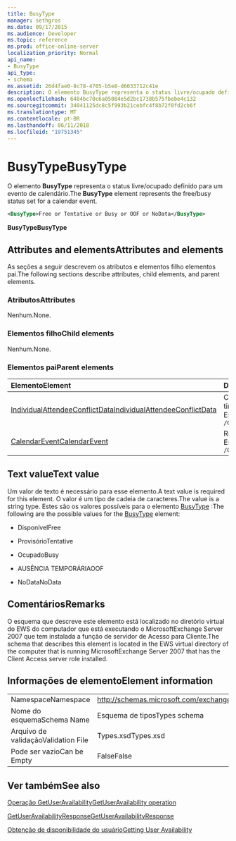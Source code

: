 ```yaml
---
title: BusyType
manager: sethgros
ms.date: 09/17/2015
ms.audience: Developer
ms.topic: reference
ms.prod: office-online-server
localization_priority: Normal
api_name:
- BusyType
api_type:
- schema
ms.assetid: 26d4fae0-8c78-4705-b5e8-d6033712c41e
description: O elemento BusyType representa o status livre/ocupado definido para um evento de calendário.
ms.openlocfilehash: 6484bc70c6a05084e5d2bc1738b575fbebe4c132
ms.sourcegitcommit: 34041125dc8c5f993b21cebfc4f8b72f0fd2cb6f
ms.translationtype: MT
ms.contentlocale: pt-BR
ms.lasthandoff: 06/11/2018
ms.locfileid: "19751345"
---
```

# <a name="busytype"></a><span data-ttu-id="76cd4-103">BusyType</span><span class="sxs-lookup"><span data-stu-id="76cd4-103">BusyType</span></span>

<span data-ttu-id="76cd4-104">O elemento **BusyType** representa o status livre/ocupado definido para um evento de calendário.</span><span class="sxs-lookup"><span data-stu-id="76cd4-104">The **BusyType** element represents the free/busy status set for a calendar event.</span></span> 
  
```xml
<BusyType>Free or Tentative or Busy or OOF or NoData</BusyType>
```

 <span data-ttu-id="76cd4-105">**BusyType**</span><span class="sxs-lookup"><span data-stu-id="76cd4-105">**BusyType**</span></span>
## <a name="attributes-and-elements"></a><span data-ttu-id="76cd4-106">Attributes and elements</span><span class="sxs-lookup"><span data-stu-id="76cd4-106">Attributes and elements</span></span>

<span data-ttu-id="76cd4-107">As seções a seguir descrevem os atributos e elementos filho elementos pai.</span><span class="sxs-lookup"><span data-stu-id="76cd4-107">The following sections describe attributes, child elements, and parent elements.</span></span>
  
### <a name="attributes"></a><span data-ttu-id="76cd4-108">Atributos</span><span class="sxs-lookup"><span data-stu-id="76cd4-108">Attributes</span></span>

<span data-ttu-id="76cd4-109">Nenhum.</span><span class="sxs-lookup"><span data-stu-id="76cd4-109">None.</span></span>
  
### <a name="child-elements"></a><span data-ttu-id="76cd4-110">Elementos filho</span><span class="sxs-lookup"><span data-stu-id="76cd4-110">Child elements</span></span>

<span data-ttu-id="76cd4-111">Nenhum.</span><span class="sxs-lookup"><span data-stu-id="76cd4-111">None.</span></span>
  
### <a name="parent-elements"></a><span data-ttu-id="76cd4-112">Elementos pai</span><span class="sxs-lookup"><span data-stu-id="76cd4-112">Parent elements</span></span>

|<span data-ttu-id="76cd4-113">**Elemento**</span><span class="sxs-lookup"><span data-stu-id="76cd4-113">**Element**</span></span>|<span data-ttu-id="76cd4-114">**Descrição**</span><span class="sxs-lookup"><span data-stu-id="76cd4-114">**Description**</span></span>|
|:-----|:-----|
|[<span data-ttu-id="76cd4-115">IndividualAttendeeConflictData</span><span class="sxs-lookup"><span data-stu-id="76cd4-115">IndividualAttendeeConflictData</span></span>](individualattendeeconflictdata.md) <br/> |<span data-ttu-id="76cd4-116">Contém um usuário ou contato status livre/ocupado para uma janela de tempo que ocorre ao mesmo tempo como o tempo de reunião sugeridas.</span><span class="sxs-lookup"><span data-stu-id="76cd4-116">Contains a user's or contact's free/busy status for a time window that occurs at the same time as the suggested meeting time.</span></span>  <br/> <span data-ttu-id="76cd4-117">Este é a expressão XPath para esse elemento:</span><span class="sxs-lookup"><span data-stu-id="76cd4-117">The following is the XPath expression to this element:</span></span>  <br/>  `/GetUserAvailabilityResponse/SuggestionsResponse/SuggestionDayResultArray/SuggestionDayResult[i]/SuggestionArray/Suggestion[i]/AttendeeConflictDataArray/IndividualAttendeeConflictData` <br/> |
|[<span data-ttu-id="76cd4-118">CalendarEvent</span><span class="sxs-lookup"><span data-stu-id="76cd4-118">CalendarEvent</span></span>](calendarevent.md) <br/> |<span data-ttu-id="76cd4-119">Representa uma ocorrência de item de calendário exclusivo.</span><span class="sxs-lookup"><span data-stu-id="76cd4-119">Represents a unique calendar item occurrence.</span></span>  <br/> <span data-ttu-id="76cd4-120">Este é a expressão XPath para esse elemento:</span><span class="sxs-lookup"><span data-stu-id="76cd4-120">The following is the XPath expression to this element:</span></span>  <br/>  `/GetUserAvailabilityResponse/FreeBusyResponseArray/FreeBusyResponse/FreeBusyView/CalendarEventArray/CalendarEvent[i]` <br/> |
   
## <a name="text-value"></a><span data-ttu-id="76cd4-121">Text value</span><span class="sxs-lookup"><span data-stu-id="76cd4-121">Text value</span></span>

<span data-ttu-id="76cd4-122">Um valor de texto é necessário para esse elemento.</span><span class="sxs-lookup"><span data-stu-id="76cd4-122">A text value is required for this element.</span></span> <span data-ttu-id="76cd4-123">O valor é um tipo de cadeia de caracteres.</span><span class="sxs-lookup"><span data-stu-id="76cd4-123">The value is a string type.</span></span> <span data-ttu-id="76cd4-124">Estes são os valores possíveis para o elemento [BusyType](busytype.md) :</span><span class="sxs-lookup"><span data-stu-id="76cd4-124">The following are the possible values for the [BusyType](busytype.md) element:</span></span> 
  
- <span data-ttu-id="76cd4-125">Disponível</span><span class="sxs-lookup"><span data-stu-id="76cd4-125">Free</span></span>
    
- <span data-ttu-id="76cd4-126">Provisório</span><span class="sxs-lookup"><span data-stu-id="76cd4-126">Tentative</span></span>
    
- <span data-ttu-id="76cd4-127">Ocupado</span><span class="sxs-lookup"><span data-stu-id="76cd4-127">Busy</span></span>
    
- <span data-ttu-id="76cd4-128">AUSÊNCIA TEMPORÁRIA</span><span class="sxs-lookup"><span data-stu-id="76cd4-128">OOF</span></span>
    
- <span data-ttu-id="76cd4-129">NoData</span><span class="sxs-lookup"><span data-stu-id="76cd4-129">NoData</span></span>
    
## <a name="remarks"></a><span data-ttu-id="76cd4-130">Comentários</span><span class="sxs-lookup"><span data-stu-id="76cd4-130">Remarks</span></span>

<span data-ttu-id="76cd4-131">O esquema que descreve este elemento está localizado no diretório virtual do EWS do computador que está executando o MicrosoftExchange Server 2007 que tem instalada a função de servidor de Acesso para Cliente.</span><span class="sxs-lookup"><span data-stu-id="76cd4-131">The schema that describes this element is located in the EWS virtual directory of the computer that is running MicrosoftExchange Server 2007 that has the Client Access server role installed.</span></span>
  
## <a name="element-information"></a><span data-ttu-id="76cd4-132">Informações de elemento</span><span class="sxs-lookup"><span data-stu-id="76cd4-132">Element information</span></span>

|||
|:-----|:-----|
|<span data-ttu-id="76cd4-133">Namespace</span><span class="sxs-lookup"><span data-stu-id="76cd4-133">Namespace</span></span>  <br/> |http://schemas.microsoft.com/exchange/services/2006/types  <br/> |
|<span data-ttu-id="76cd4-134">Nome do esquema</span><span class="sxs-lookup"><span data-stu-id="76cd4-134">Schema Name</span></span>  <br/> |<span data-ttu-id="76cd4-135">Esquema de tipos</span><span class="sxs-lookup"><span data-stu-id="76cd4-135">Types schema</span></span>  <br/> |
|<span data-ttu-id="76cd4-136">Arquivo de validação</span><span class="sxs-lookup"><span data-stu-id="76cd4-136">Validation File</span></span>  <br/> |<span data-ttu-id="76cd4-137">Types.xsd</span><span class="sxs-lookup"><span data-stu-id="76cd4-137">Types.xsd</span></span>  <br/> |
|<span data-ttu-id="76cd4-138">Pode ser vazio</span><span class="sxs-lookup"><span data-stu-id="76cd4-138">Can be Empty</span></span>  <br/> |<span data-ttu-id="76cd4-139">False</span><span class="sxs-lookup"><span data-stu-id="76cd4-139">False</span></span>  <br/> |
   
## <a name="see-also"></a><span data-ttu-id="76cd4-140">Ver também</span><span class="sxs-lookup"><span data-stu-id="76cd4-140">See also</span></span>



[<span data-ttu-id="76cd4-141">Operação GetUserAvailability</span><span class="sxs-lookup"><span data-stu-id="76cd4-141">GetUserAvailability operation</span></span>](getuseravailability-operation.md)
  
[<span data-ttu-id="76cd4-142">GetUserAvailabilityResponse</span><span class="sxs-lookup"><span data-stu-id="76cd4-142">GetUserAvailabilityResponse</span></span>](getuseravailabilityresponse.md)


[<span data-ttu-id="76cd4-143">Obtenção de disponibilidade do usuário</span><span class="sxs-lookup"><span data-stu-id="76cd4-143">Getting User Availability</span></span>](http://msdn.microsoft.com/library/d4133fcb-9b0f-4e6b-aadf-a389da83516a%28Office.15%29.aspx)

